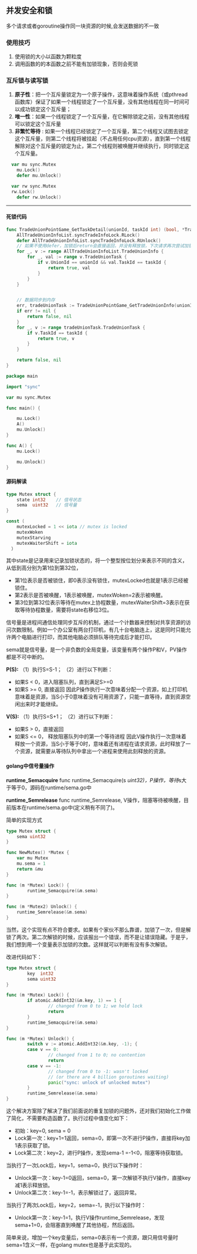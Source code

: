 ## 并发安全和锁

多个请求或者goroutine操作同一块资源的时候,会发送数据的不一致

### 使用技巧

1. 使用锁的大小以函数为颗粒度
2. 调用函数的的本函数之前不能有加锁现象，否则会死锁

### 互斥锁与读写锁

1. **原子性**：把一个互斥量锁定为一个原子操作，这意味着操作系统（或pthread函数库）保证了如果一个线程锁定了一个互斥量，没有其他线程在同一时间可以成功锁定这个互斥量；
2. **唯一性**：如果一个线程锁定了一个互斥量，在它解除锁定之前，没有其他线程可以锁定这个互斥量
3. **非繁忙等待** : 如果一个线程已经锁定了一个互斥量，第二个线程又试图去锁定这个互斥量，则第二个线程将被挂起（不占用任何cpu资源），直到第一个线程解除对这个互斥量的锁定为止，第二个线程则被唤醒并继续执行，同时锁定这个互斥量。



```go
  var mu sync.Mutex
	mu.Lock()
	defer mu.Unlock()

  var rw sync.Mutex
  rw.Lock()
	defer rw.Unlock()
```

----

#### 死锁代码
```go
func TradeUnionPointGame_GetTaskDetail(unionId, taskId int) (bool, *TradeUnionTask) {
	AllTradeUnionInfoList.syncTradeInfoLock.RLock()
	defer AllTradeUnionInfoList.syncTradeInfoLock.RUnlock()
    // 如果不使用defer，加锁后return会直接返回，并没有释放锁，下次请求再次尝试加锁
	for _, v := range AllTradeUnionInfoList.TradeUnionInfo {
		for _, val := range v.TradeUnionTask {
			if v.UnionId == unionId && val.TaskId == taskId {
				return true, val
			}
		}
	}


	// 数据同步到内存
	err, tradeUnionTask := TradeUnionPointGame_GetTradeUnionInfo(unionId)
	if err != nil {
		return false, nil
	}
	for _, v := range tradeUnionTask.TradeUnionTask {
		if v.TaskId == taskId {
			return true, v
		}
	}

	return false, nil
}
```

```go
package main

import "sync"

var mu sync.Mutex

func main() {

	mu.Lock()
	A()
	mu.Unlock()
}

func A() {
	mu.Lock()

	mu.Unlock()
}

```

#### 源码解读

```go
type Mutex struct {
	state int32    // 信号状态
	sema  uint32   // 信号量
}

const (
	mutexLocked = 1 << iota // mutex is locked
	mutexWoken
	mutexStarving
	mutexWaiterShift = iota
  ）
```

其中state是记录用来记录加锁状态的，将一个整型按位划分来表示不同的含义，从低到高分别为第1位到第32位，

- 第1位表示是否被锁住，即0表示没有锁住，mutexLocked也就是1表示已经被锁住。
- 第2表示是否被唤醒，1表示被唤醒，mutexWoken=2表示被唤醒。
- 第3位到第32位表示等待在mutex上协程数量，mutexWaiterShift=3表示在获取等待协程数量，需要将state右移位3位。



信号量是进程间通信处理同步互斥的机制，通过一个计数器来控制对共享资源的访问次数限制。例如一个办公室有两台打印机，有几十台电脑连上，这是同时只能允许两个电脑进行打印，而其他电脑必须排队等待完成后才能打印。

sema就是信号量，是一个非负数的全局变量，该变量有两个操作P和V，PV操作都是不可中断的。



**P(S):**
（1）执行S=S-1；
（2）进行以下判断：

- 如果S < 0，进入阻塞队列，直到满足S>=0
- 如果S >= 0, 直接返回
  因此P操作执行一次意味着分配一个资源，如上打印机意味着是资源，当S小于0意味着没有可用资源了，只能一直等待，直到资源空闲出来时才能继续。



**V(S):**
（1）执行S=S+1；
（2）进行以下判断：

- 如果S > 0，直接返回
- 如果S <= 0， 释放阻塞队列中的第一个等待进程
  因此V操作执行一次意味着释放一个资源，当S小于等于0时，意味着还有进程在请求资源，此时释放了一个资源，就需要从等待队列中拿出一个进程来使用此刻释放的资源。

#### golang中信号量操作

**runtime_Semacquire**
func runtime_Semacquire(s *uint32)，P操作，等待*s大于等于0，源码在runtime/sema.go中

**runtime_Semrelease**
func runtime_Semrelease, V操作，阻塞等待被唤醒，目前版本在runtime/sema.go中(定义稍有不同了)。



简单的实现方式

```go
type Mutex struct {
    sema uint32
}

func NewMutex() *Mutex {
    var mu Mutex
    mu.sema = 1
    return &mu
}

func (m *Mutex) Lock() {
        runtime_Semacquire(&m.sema)
}

func (m *Mutex2) Unlock() {
    runtime_Semrelease(&m.sema)
}
```



当然，这个实现有点不符合要求。如果有个家伙不那么靠谱，加锁了一次，但是解锁了两次。第二次解锁的时候，应该报出一个错误，而不是让错误隐藏。于是乎，我们想到用一个变量表示加锁的次数。这样就可以判断有没有多次解锁。



改进代码如下：

```go
type Mutex struct {
        key  int32
        sema uint32
}

func (m *Mutex) Lock() {
        if atomic.AddInt32(&m.key, 1) == 1 {
                // changed from 0 to 1; we hold lock
                return
        }
        runtime_Semacquire(&m.sema)
}

func (m *Mutex) Unlock() {
        switch v := atomic.AddInt32(&m.key, -1); {
        case v == 0:
                // changed from 1 to 0; no contention
                return
        case v == -1:
                // changed from 0 to -1: wasn't locked
                // (or there are 4 billion goroutines waiting)
                panic("sync: unlock of unlocked mutex")
        }
        runtime_Semrelease(&m.sema)
}
```

这个解决方案除了解决了我们前面说的重复加锁的问题外，还对我们初始化工作做了简化，不需要构造函数了。执行过程中值变化如下：

- 初始：key=0, sema = 0
- Lock第一次：key+1=1返回，sema=0，即第一次不进行P操作，直接将key加1表示获取了锁。
- Lock第二次：key=2，进行P操作，发现sema-1 =-1<0，阻塞等待获取锁。

当执行了一次Lock后，key=1，sema=0，执行以下操作时：

- Unlock第一次：key-1=0返回，sema=0，第一次解锁不执行V操作，直接key减1表示释放锁。
- Unlock第二次：key-1=-1，表示解锁过了，返回异常。

当执行了两次Lock后，key=2，sema=-1，执行以下操作时：

- Unlock第一次：key-1=1，执行V操作runtime_Semrelease，发现sema+1=0，会阻塞直到唤醒了其他协程，然后返回。

简单来说，增加一个key变量后，sema=0表示有一个资源，跟只用信号量时sema=1含义一样，在golang mutex也是基于此实现的。


